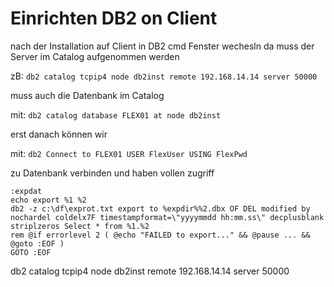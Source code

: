 # Einrichten DB2 on Client

nach der Installation auf Client in DB2 cmd Fenster wechesln
da muss der Server im Catalog aufgenommen werden

zB:  `db2 catalog tcpip4 node db2inst remote 192.168.14.14 server 50000`

muss auch die Datenbank im Catalog

mit: `db2 catalog database FLEX01 at node db2inst`

erst danach können wir 

mit: `db2 Connect to FLEX01 USER FlexUser USING FlexPwd`

zu Datenbank verbinden und haben vollen zugriff


```
:expdat
echo export %1 %2
db2 -z c:\df\exprot.txt export to %expdir%%2.dbx OF DEL modified by nochardel coldelx7F timestampformat=\"yyyymmdd hh:mm.ss\" decplusblank striplzeros Select * from %1.%2
rem @if errorlevel 2 ( @echo "FAILED to export..." && @pause ... && @goto :EOF )
GOTO :EOF
```


db2 catalog tcpip4 node db2inst remote 192.168.14.14 server 50000
